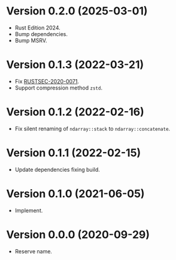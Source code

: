 # Version 0.2.0 (2025-03-01)

  * Rust Edition 2024.
  * Bump dependencies.
  * Bump MSRV.

# Version 0.1.3 (2022-03-21)

  * Fix [RUSTSEC-2020-0071](https://rustsec.org/advisories/RUSTSEC-2020-0071).
  * Support compression method `zstd`.

# Version 0.1.2 (2022-02-16)

  * Fix silent renaming of `ndarray::stack` to `ndarray::concatenate`.

# Version 0.1.1 (2022-02-15)

  * Update dependencies fixing build.

# Version 0.1.0 (2021-06-05)

  * Implement.

# Version 0.0.0 (2020-09-29)

  * Reserve name.
